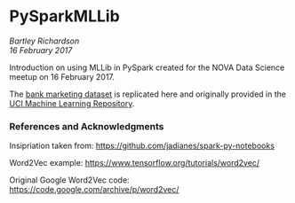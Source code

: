 # PySparkMLLib
_Bartley Richardson_  
_16 February 2017_  

Introduction on using MLLib in PySpark created for the NOVA Data Science meetup on 16 February 2017.

The [bank marketing dataset](http://archive.ics.uci.edu/ml/datasets/Bank+Marketing#) is replicated here and originally provided in the [UCI Machine Learning Repository](http://archive.ics.uci.edu/ml/datasets.html).

### References and Acknowledgments
Insipriation taken from: https://github.com/jadianes/spark-py-notebooks

Word2Vec example: https://www.tensorflow.org/tutorials/word2vec/

Original Google Word2Vec code: https://code.google.com/archive/p/word2vec/
